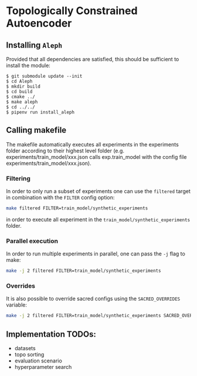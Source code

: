 # Topologically Constrained Autoencoder

## Installing `Aleph`

Provided that all dependencies are satisfied, this should be sufficient
to install the module:

    $ git submodule update --init
    $ cd Aleph
    $ mkdir build
    $ cd build
    $ cmake ../
    $ make aleph
    $ cd ../../
    $ pipenv run install_aleph


## Calling makefile

The makefile automatically executes all experiments in the experiments folder
according to their highest level folder (e.g. experiments/train_model/xxx.json
calls exp.train_model with the config file experiments/train_model/xxx.json).

### Filtering
In order to only run a subset of experiments one can use the `filtered` target
in combination with the `FILTER` config option:
```bash
make filtered FILTER=train_model/synthetic_experiments
```

in order to execute all experiment in the `train_model/synthetic_experiments`
folder.


### Parallel execution
In order to run multiple experiments in parallel, one can pass the `-j` flag to
make:

```bash
make -j 2 filtered FILTER=train_model/synthetic_experiments
```


### Overrides
It is also possible to override sacred configs using the `SACRED_OVERRIDES`
variable:

```bash
make -j 2 filtered FILTER=train_model/synthetic_experiments SACRED_OVERRIDES='quiet=True'
```


## Implementation TODOs:

* datasets
* topo sorting
* evaluation scenario
* hyperparameter search
